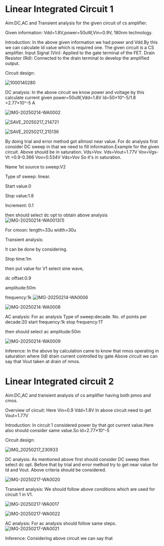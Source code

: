 # Linear Integrated Circuit 1

Aim:DC,AC and Transient analysis for the given circuit of cs amplifier.

Given information: Vdd=1.8V,power=50uW,Vin=0.9V, 180nm technology.

Introduction:
In the above given information we had power and Vdd.By this we can calculate Id value which is required one.
The given circuit is a CS amplifier.
Input Signal (Vin): Applied to the gate terminal of the FET.
Drain Resistor (Rd): Connected to the drain terminal to develop the amplified output.

Circuit design:

![1000140280](https://github.com/user-attachments/assets/39bc3cc1-c035-4277-9d42-45091b7362d1)

DC analysis:
In the above circuit we know power and voltage by this calculate current 
given power=50uW,Vdd=1.8V
Id=50×10^-5/1.8
  =2.77×10^-5 A

![IMG-20250214-WA0002](https://github.com/user-attachments/assets/7ad1571a-69d0-4421-8d78-09ba4aaafc52)

![SAVE_20250217_214721](https://github.com/user-attachments/assets/f41cfddc-4ee7-4b3b-bc79-6a22a6c81a4d)

![SAVE_20250217_215136](https://github.com/user-attachments/assets/266dab14-666d-4ae4-a7f6-3dbb1a42153c)

By doing trial and error method got allmost near value.
For dc analysis first consider DC sweep in that we need to fill information.Example for the given circuit.
Above should be in saturation.
Vds>Vov.
Vds=Vout=1.77V
Vov=Vgs-Vt
   =0.9-0.366
Vov=0.534V
Vds>Vov
So it's in saturation.

Name 1st source to sweep:V2

Type of sweep: linear.

Start value:0

Stop value:1.8


Increment: 0.1

then should select dc opt to obtain above analysis 
![IMG-20250214-WA0013(1)](https://github.com/user-attachments/assets/69f0959f-28a5-4c2a-a0b3-3e3985c6cab1)

For cmosn:
length=33u
width=30u


Transient analysis:

It can be done by considering.

Stop time:1m

then put value for V1
select sine wave,

dc offset:0.9

amplitude:50m

frequency:1k
![IMG-20250214-WA0006](https://github.com/user-attachments/assets/b139588f-33a9-4eea-9b5f-0300a6cd5c78)

![IMG-20250214-WA0008](https://github.com/user-attachments/assets/ad9af4ad-b4a1-4085-adfd-9c737dd77070)




AC analysis:
For ac analysis 
Type of sweep:decade.
No. of points per decade:20
start frequency:1k
stop frequency:1T

then should select ac amplitude:50m

![IMG-20250214-WA0009](https://github.com/user-attachments/assets/513c350b-5610-4833-8027-e8f8896eb83c)

Inference:
In the above by calculation came to know that nmos operating in saturation where (Id) drain current controlled by gate Above circuit we can say that Vout taken at drain of nmos.






# Linear Integrated circuit 2

Aim:DC,AC and transient analysis of cs amplifier having both pmos and cmos.

Overview of circuit:
Here Vin=0.9
Vdd=1.8V
In above circuit need to get Vout=1.77V

Introduction:
In circuit 1 considered power by that got current value.Here also should consider same value.So
Id=2.77×10^-5

Circuit design:

![IMG_20250217_230933](https://github.com/user-attachments/assets/ec6b02ff-607e-48b6-9124-9e818293f44a)


DC analysis:
As mentioned above first should consider DC sweep then select dc opt.
Before that by trial and error method try to get near value for Id and Vout.
Above criteria should be considered.

![IMG-20250217-WA0020](https://github.com/user-attachments/assets/e098ef71-dcf7-48d5-8eca-4533c30b470a)



Transient analysis:
We should follow above conditions which are used for circuit 1 in V1.

![IMG-20250217-WA0017](https://github.com/user-attachments/assets/4c2ab16b-5b9d-4832-b613-f10624ffe842)

![IMG-20250217-WA0022](https://github.com/user-attachments/assets/d2d7055e-ece1-43e9-9185-cc24086a4bba)




AC analysis:
For ac analysis should follow same steps.
![IMG-20250217-WA0021](https://github.com/user-attachments/assets/8fd6fe29-590d-4330-a3ab-6ac8f841b6be)


Inference:
Considering above circuit we can say that 





